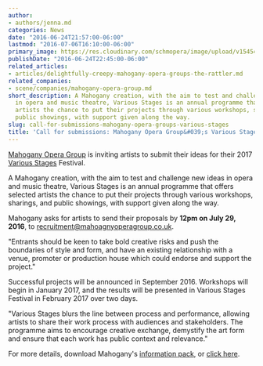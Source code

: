 ```yaml
---
author:
- authors/jenna.md
categories: News
date: "2016-06-24T21:57:00-06:00"
lastmod: "2016-07-06T16:10:00-06:00"
primary_image: https://res.cloudinary.com/schmopera/image/upload/v1545409169/media/webhook-uploads/1466826958963/2016-06-25---MOGVS.jpg.jpg
publishDate: "2016-06-24T22:45:00-06:00"
related_articles:
- articles/delightfully-creepy-mahogany-opera-groups-the-rattler.md
related_companies:
- scene/companies/mahogany-opera-group.md
short_description: A Mahogany creation, with the aim to test and challenge new ideas
  in opera and music theatre, Various Stages is an annual programme that offers selected
  artists the chance to put their projects through various workshops, sharings, and
  public showings, with support given along the way.
slug: call-for-submissions-mahogany-opera-groups-various-stages
title: 'Call for submissions: Mahogany Opera Group&#039;s Various Stages'
---
```


[Mahogany Opera Group](/scene/companies/mahogany-opera-group/) is inviting artists to submit their ideas for their 2017 [Various Stages](http://www.mahoganyoperagroup.co.uk/productions/various-stages/) Festival.

A Mahogany creation, with the aim to test and challenge new ideas in opera and music theatre, Various Stages is an annual programme that offers selected artists the chance to put their projects through various workshops, sharings, and public showings, with support given along the way.

Mahogany asks for artists to send their proposals by **12pm on July 29, 2016**, to [recruitment@mahoagnyoperagroup.co.uk](mailto:recruitment@mahoganyoperagroup.co.uk).

"Entrants should be keen to take bold creative risks and push the boundaries of style and form, and have an existing relationship with a venue, promoter or production house which could endorse and support the project."

Successful projects will be announced in September 2016. Workshops will begin in January 2017, and the results will be presented in Various Stages Festival in February 2017 over two days.

"Various Stages blurs the line between process and performance, allowing artists to share their work process with audiences and stakeholders. The programme aims to encourage creative exchange, demystify the art form and ensure that each work has public context and relevance."

For more details, download Mahogany's [information pack](http://www.mahoganyoperagroup.co.uk/assets/files/Applications/Various%20Stages%202017%20Open%20Call%20-%20FINAL.docx), or [click here](http://www.mahoganyoperagroup.co.uk/news-and-blog/call-for-proposals-various-stages-festival-2017/).

